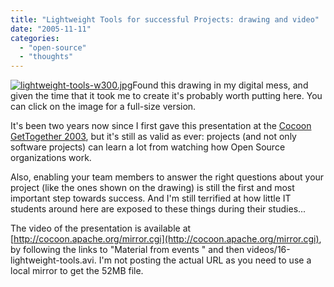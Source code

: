 ```yaml
---
title: "Lightweight Tools for successful Projects: drawing and video"
date: "2005-11-11"
categories: 
  - "open-source"
  - "thoughts"
---
```


[![lightweight-tools-w300.jpg](images/lightweight-tools-w300.jpg)](http://codeconsult.ch/bertrand/archives/images/lightweight-tools-fullsize.jpg)Found this drawing in my digital mess, and given the time that it took me to create it's probably worth putting here. You can click on the image for a full-size version.

It's been two years now since I first gave this presentation at the [Cocoon GetTogether 2003](http://www.orixo.com/orixo/events/gt2003/sessions.html#bertrand), but it's still as valid as ever: projects (and not only software projects) can learn a lot from watching how Open Source organizations work.

Also, enabling your team members to answer the right questions about your project (like the ones shown on the drawing) is still the first and most important step towards success. And I'm still terrified at how little IT students around here are exposed to these things during their studies...

The video of the presentation is available at [http://cocoon.apache.org/mirror.cgi](http://cocoon.apache.org/mirror.cgi), by following the links to "Material from events " and then videos/16-lightweight-tools.avi. I'm not posting the actual URL as you need to use a local mirror to get the 52MB file.
